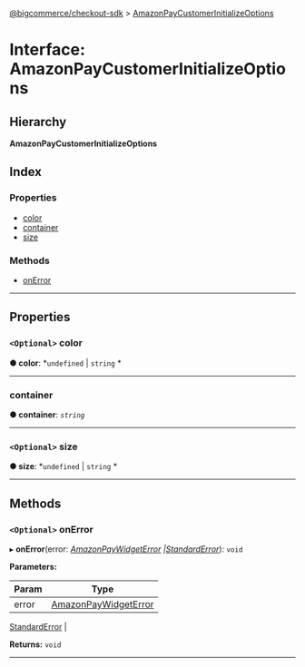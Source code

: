 [@bigcommerce/checkout-sdk](../README.md) > [AmazonPayCustomerInitializeOptions](../interfaces/amazonpaycustomerinitializeoptions.md)

# Interface: AmazonPayCustomerInitializeOptions

## Hierarchy

**AmazonPayCustomerInitializeOptions**

## Index

### Properties

* [color](amazonpaycustomerinitializeoptions.md#color)
* [container](amazonpaycustomerinitializeoptions.md#container)
* [size](amazonpaycustomerinitializeoptions.md#size)

### Methods

* [onError](amazonpaycustomerinitializeoptions.md#onerror)

---

## Properties

<a id="color"></a>

### `<Optional>` color

**● color**: *`undefined` |
`string`
*

___
<a id="container"></a>

###  container

**● container**: *`string`*

___
<a id="size"></a>

### `<Optional>` size

**● size**: *`undefined` |
`string`
*

___

## Methods

<a id="onerror"></a>

### `<Optional>` onError

▸ **onError**(error: *[AmazonPayWidgetError](amazonpaywidgeterror.md) |[StandardError](../classes/standarderror.md)*): `void`

**Parameters:**

| Param | Type |
| ------ | ------ |
| error | [AmazonPayWidgetError](amazonpaywidgeterror.md) |
[StandardError](../classes/standarderror.md)
 | 

**Returns:** `void`

___

